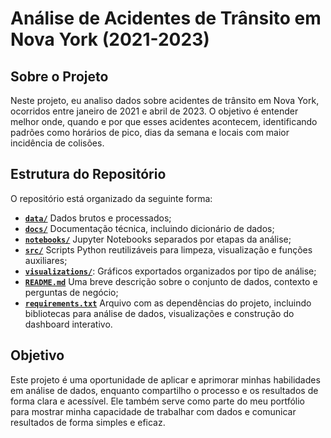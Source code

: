 # Análise de Acidentes de Trânsito em Nova York (2021-2023)

## Sobre o Projeto

Neste projeto, eu analiso dados sobre acidentes de trânsito em Nova York, ocorridos entre janeiro de 2021 e abril de 2023. O objetivo é entender melhor onde, quando e por que esses acidentes acontecem, identificando padrões como horários de pico, dias da semana e locais com maior incidência de colisões.

## Estrutura do Repositório

O repositório está organizado da seguinte forma:

- [**`data/`**](./data/) Dados brutos e processados;
- [**`docs/`**](./docs/) Documentação técnica, incluindo dicionário de dados;
- [**`notebooks/`**](./notebooks/) Jupyter Notebooks separados por etapas da análise;
- [**`src/`**](./src/) Scripts Python reutilizáveis para limpeza, visualização e funções auxiliares;
- [**`visualizations/`**](./visualizations/): Gráficos exportados organizados por tipo de análise;
- [**`README.md`**](./README.md) Uma breve descrição sobre o conjunto de dados, contexto e perguntas de negócio;
- [**`requirements.txt`**](./requirements.txt) Arquivo com as dependências do projeto, incluindo bibliotecas para análise de dados, visualizações e construção do dashboard interativo.

## Objetivo

Este projeto é uma oportunidade de aplicar e aprimorar minhas habilidades em análise de dados, enquanto compartilho o processo e os resultados de forma clara e acessível. Ele também serve como parte do meu portfólio para mostrar minha capacidade de trabalhar com dados e comunicar resultados de forma simples e eficaz.
